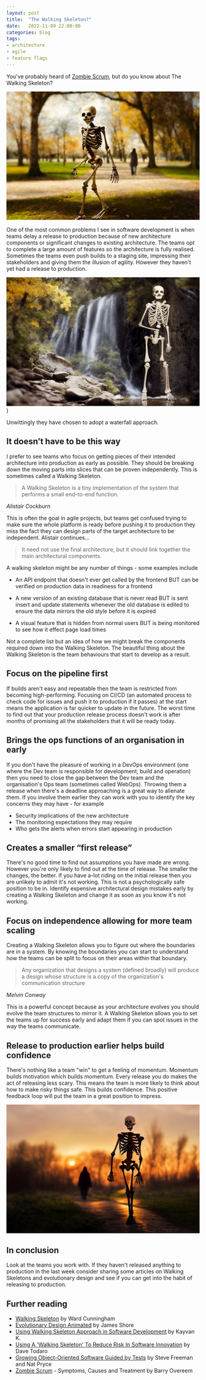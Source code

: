 ```yaml
---
layout: post
title:  "The Walking Skeleton?"
date:   2022-11-09 22:00:00
categories: blog
tags:
- architecture
- agile
- feature flags
---
```


You've probably heard of [Zombie Scrum](https://www.scrum.org/resources/blog/zombie-scrum-symptoms-causes-and-treatment), but do you know about The Walking Skeleton?

![A Skeleton walking through a park](/assets/walking-skeleton-1.png)
<!--break-->

One of the most common problems I see in software development is when teams delay a release to production because of new architecture components or significant changes to existing architecture. The teams opt to complete a large amount of features so the architecture is fully realised. Sometimes the teams even push builds to a staging site, impressing their stakeholders and giving them the illusion of agility. However they haven't yet had a release to production.

![A Walking Skeleton leaving a waterfall](/assets/walking-skeleton-2.png))

Unwittingly they have chosen to adopt a waterfall approach.

## It doesn’t have to be this way
I prefer to see teams who focus on getting pieces of their intended architecture into production as early as possible. They should be breaking down the moving parts into slices that can be proven independently. This is sometimes called a Walking Skeleton.

> A Walking Skeleton is a tiny implementation of the system that performs a small end-to-end function. 

*Alistair Cockburn*

This is often the goal in agile projects, but teams get confused trying to make sure the whole platform is ready before pushing it to production they miss the fact they can design parts of the target architecture to be independent. Alistair continues...

> It need not use the final architecture, but it should link together the main architectural components.

A walking skeleton might be any number of things - some examples include

- An API endpoint that doesn't ever get called by the frontend BUT can be verified on production data in readiness for a frontend

- A new version of an existing database that is never read BUT is sent insert and update statements whenever the old database is edited to ensure the data mirrors the old style before it is expired

- A visual feature that is hidden from normal users BUT is being monitored to see how it effect page load times

Not a complete list but an idea of how we might break the components required down into the Walking Skeleton. The beautiful thing about the Walking Skeleton is the team behaviours that start to develop as a result.

## Focus on the pipeline first

If builds aren't easy and repeatable then the team is restricted from becoming high-performing. Focusing on CI/CD (an automated process to check code for issues and push it to production if it passes) at the start means the application is far quicker to update in the future. The worst time to find out that your production release process doesn't work is after months of promising all the stakeholders that it will be ready today.

## Brings the ops functions of an organisation in early

If you don't have the pleasure of working in a DevOps environment (one where the Dev team is responsible for development, build and operation) then you need to close the gap between the Dev team and the organisation's Ops team (sometimes called WebOps). Throwing them a release when there's a deadline approaching is a great way to alienate them. If you involve them earlier they can work with you to identify the key concerns they may have - for example

- Security implications of the new architecture
- The monitoring expectations they may require
- Who gets the alerts when errors start appearing in production

## Creates a smaller “first release”

There's no good time to find out assumptions you have made are wrong. However you're only likely to find out at the time of release. The smaller the changes, the better. If you have a-lot riding on the initial release then you are unlikely to admit it's not working. This is not a psychologically safe position to be in. Identify expensive architectural design mistakes early by creating a Walking Skeleton and change it as soon as you know it's not working.

## Focus on independence allowing for more team scaling

Creating a Walking Skeleton allows you to figure out where the boundaries are in a system. By knowing the boundaries you can start to understand how the teams can be split to focus on their areas within that boundary. 

> Any organization that designs a system (defined broadly) will produce a design whose structure is a copy of the organization's communication structure 

*Melvin Conway*

This is a powerful concept because as your architecture evolves you should evolve the team structures to mirror it. A Walking Skeleton allows you to set the teams up for success early and adapt them if you can spot issues in the way the teams communicate.

## Release to production earlier helps build confidence

There's nothing like a team "win" to get a feeling of momentum. Momentum builds motivation which builds momentum. Every release you do makes the act of releasing less scary. This means the team is more likely to think about how to make risky things safe. This builds confidence. This positive feedback loop will put the team in a great position to impress.

![A Walking Skeleton at dusk](/assets/walking-skeleton-3.png)

## In conclusion
Look at the teams you work with. If they haven't released anything to production in the last week consider sharing some articles on Walking Skeletons and evolutionary design and see if you can get into the habit of releasing to production.

## Further reading
- [Walking Skeleton](https://wiki.c2.com/?WalkingSkeleton) by Ward Cunningham
- [Evolutionary Design Animated](https://www.youtube.com/watch?v=QJRAeoOHewo) by James Shore
- [Using Walking Skeleton Approach in Software Development](https://medium.com/kayvan-kaseb/using-walking-skeleton-approach-in-software-development-943c3d69a8c0) by Kayvan K.
- [Using A 'Walking Skeleton' To Reduce Risk In Software Innovation](https://www.forbes.com/sites/forbestechcouncil/2020/01/02/using-a-walking-skeleton-to-reduce-risk-in-software-innovation/?sh=566c6a233b1c) by Dave Todaro
- [Growing Object-Oriented Software Guided by Tests](http://www.growing-object-oriented-software.com/) by Steve Freeman and Nat Pryce
- [Zombie Scrum](https://www.scrum.org/resources/blog/zombie-scrum-symptoms-causes-and-treatment) - Symptoms, Causes and Treatment by Barry Overeem